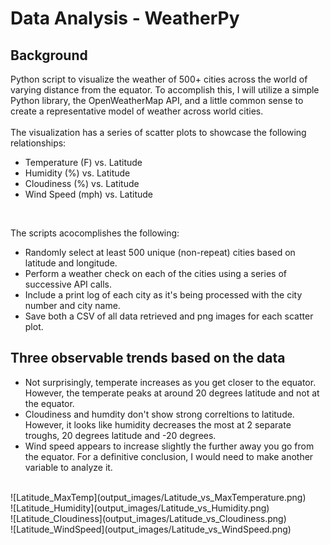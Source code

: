 # Data Analysis - WeatherPy

## Background 
Python script to visualize the weather of 500+ cities across the world of varying distance from the equator. To accomplish this, I will utilize a simple Python library, the OpenWeatherMap API, and a little common sense to create a representative model of weather across world cities.<br>
<br>
The visualization has a series of scatter plots to showcase the following relationships:<br>
  * Temperature (F) vs. Latitude
  * Humidity (%) vs. Latitude
  * Cloudiness (%) vs. Latitude
  * Wind Speed (mph) vs. Latitude<br>
<br>

The scripts acocomplishes the following:
  * Randomly select at least 500 unique (non-repeat) cities based on latitude and longitude.
  * Perform a weather check on each of the cities using a series of successive API calls.
  * Include a print log of each city as it's being processed with the city number and city name.
  * Save both a CSV of all data retrieved and png images for each scatter plot.<br>

## Three observable trends based on the data
  * Not surprisingly, temperate increases as you get closer to the equator. However, the temperate peaks at around 20 degrees latitude and not at the equator.
  * Cloudiness and humdity don't show strong correltions to latitude. However, it looks like humidity decreases the most at 2 separate troughs, 20 degrees latitude and -20 degrees.
  * Wind speed appears to increase slightly the further away you go from the equator. For a definitive conclusion, I would need to make another variable to analyze it.<br>
  <br>
  ![Latitude_MaxTemp](output_images/Latitude_vs_MaxTemperature.png)<br>
  ![Latitude_Humidity](output_images/Latitude_vs_Humidity.png)<br>
  ![Latitude_Cloudiness](output_images/Latitude_vs_Cloudiness.png)<br>
  ![Latitude_WindSpeed](output_images/Latitude_vs_WindSpeed.png)<br>

<!--
![PythonAPIs_1](Link later)<br>
![PythonAPIs_2](Link later)<br>
![PythonAPIs_3](Link later)<br>
![PythonAPIs_4](Link later)<br>
![PythonAPIs_5](Link later)<br>
![PythonAPIs_6](Link later)<br>
![PythonAPIs_7](Link later)<br>
![PythonAPIs_8](Link later)<br>
-->